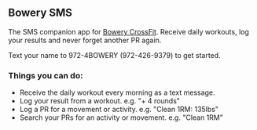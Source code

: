 ## Bowery SMS
The SMS companion app for [Bowery CrossFit](http://www.bowerycrossfit.com). Receive daily workouts, log your results and never forget another PR again.

Text your name to 972-4BOWERY (972-426-9379) to get started.

### Things you can do:
- Receive the daily workout every morning as a text message.
- Log your result from a workout. e.g. "+ 4 rounds"
- Log a PR for a movement or activity. e.g. "Clean 1RM: 135lbs"
- Search your PRs for an activity or movement. e.g. "Clean 1RM"
